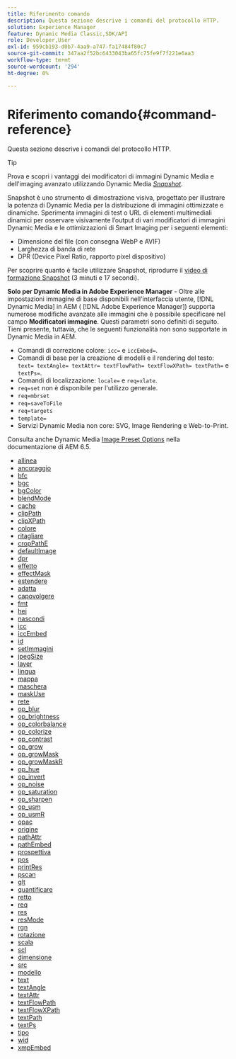 ```yaml
---
title: Riferimento comando
description: Questa sezione descrive i comandi del protocollo HTTP.
solution: Experience Manager
feature: Dynamic Media Classic,SDK/API
role: Developer,User
exl-id: 959cb193-d0b7-4aa9-a747-fa17484f80c7
source-git-commit: 347aa2f52bc6433043ba65fc75fe9f7f221e6aa3
workflow-type: tm+mt
source-wordcount: '294'
ht-degree: 0%

---
```


# Riferimento comando{#command-reference}

Questa sezione descrive i comandi del protocollo HTTP.

>[!TIP]
>
>Prova e scopri i vantaggi dei modificatori di immagini Dynamic Media e dell&#39;imaging avanzato utilizzando Dynamic Media [_Snapshot_](https://snapshot.scene7.com/).
>
> Snapshot è uno strumento di dimostrazione visiva, progettato per illustrare la potenza di Dynamic Media per la distribuzione di immagini ottimizzate e dinamiche. Sperimenta immagini di test o URL di elementi multimediali dinamici per osservare visivamente l’output di vari modificatori di immagini Dynamic Media e le ottimizzazioni di Smart Imaging per i seguenti elementi:
>* Dimensione del file (con consegna WebP e AVIF)
>* Larghezza di banda di rete
>* DPR (Device Pixel Ratio, rapporto pixel dispositivo)
>
>Per scoprire quanto è facile utilizzare Snapshot, riprodurre il [video di formazione Snapshot](https://experienceleague.adobe.com/docs/experience-manager-learn/assets/dynamic-media/images/dynamic-media-snapshot.html?lang=en) (3 minuti e 17 secondi).


**Solo per Dynamic Media in Adobe Experience Manager** - Oltre alle impostazioni immagine di base disponibili nell&#39;interfaccia utente, [!DNL Dynamic Media] in AEM ( [!DNL Adobe Experience Manager]) supporta numerose modifiche avanzate alle immagini che è possibile specificare nel campo **Modificatori immagine**. Questi parametri sono definiti di seguito. Tieni presente, tuttavia, che le seguenti funzionalità non sono supportate in Dynamic Media in AEM.

* Comandi di correzione colore: `icc=` e `iccEmbed=`.
* Comandi di base per la creazione di modelli e il rendering del testo: `text= textAngle= textAttr= textFlowPath= textFlowXPath= textPath=` e `textPs=`.
* Comandi di localizzazione: `locale=` e `req=xlate`.
* `req=set` non è disponibile per l&#39;utilizzo generale.
* `req=mbrset`
* `req=saveToFile`
* `req=targets`
* `template=`
* Servizi Dynamic Media non core: SVG, Image Rendering e Web-to-Print.

<!-- Adobe IS command examples website  http://sj1010010254235.corp.adobe.com/iscommands/ -->

Consulta anche Dynamic Media [Image Preset Options](https://experienceleague.adobe.com/docs/experience-manager-65/assets/dynamic/managing-image-presets.html#dynamic) nella documentazione di AEM 6.5.

* [allinea](r-align.md)
* [ancoraggio](r-anchor.md)
* [bfc](r-bfc.md)
* [bgc](r-bgc.md)
* [bgColor](r-bgcolor.md)
* [blendMode](r-blendmode.md)
* [cache](r-is-http-cache.md)
* [clipPath](r-clippath.md)
* [clipXPath](r-clipxpath.md)
* [colore](r-color-commandref.md)
* [ritagliare](r-crop.md)
* [cropPathE](r-croppath.md)
* [defaultImage](r-is-http-defaultimage.md)
* [dpr](r-dpr.md)
* [effetto](r-effect.md)
* [effectMask](r-effectmask.md)
* [estendere](r-extend.md)
* [adatta](r-fit.md)
* [capovolgere](r-flip.md)
* [fmt](r-is-http-fmt.md)
* [hei](r-is-http-hei.md)
* [nascondi](r-hide.md)
* [icc](r-icc.md)
* [iccEmbed](r-iccembed.md)
* [id](r-id.md)
* [setImmagini](r-imageset.md)
* [jpegSize](r-jpegsize.md)
* [layer](r-layer.md)
* [lingua](r-locale.md)
* [mappa](r-map.md)
* [maschera](r-mask.md)
* [maskUse](r-maskuse.md)
* [rete](r-network.md)
* [op_blur](r-op-blur.md)
* [op_brightness](r-op-brightness.md)
* [op_colorbalance](r-op-colorbalance.md)
* [op_colorize](r-op-colorize.md)
* [op_contrast](r-op-contrast.md)
* [op_grow](r-op-grow.md)
* [op_growMask](r-op-growmask.md)
* [op_growMaskR](r-op-growmaskr.md)
* [op_hue](r-op-hue.md)
* [op_invert](r-op-invert.md)
* [op_noise](r-op-noise.md)
* [op_saturation](r-op-saturation.md)
* [op_sharpen](r-op-sharpen.md)
* [op_usm](r-op-usm.md)
* [op_usmR](r-op-usmr.md)
* [opac](r-opac.md)
* [origine](r-origin.md)
* [pathAttr](r-pathattr.md)
* [pathEmbed](r-pathembed.md)
* [prospettiva](r-perspective.md)
* [pos](r-pos.md)
* [printRes](r-printres.md)
* [pscan](r-pscan.md)
* [qlt](r-is-http-qlt.md)
* [quantificare](r-is-http-quantize.md)
* [retto](r-rect.md)
* [req](r-req/r-req.md)
* [res](r-res.md)
* [resMode](r-is-http-resmode.md)
* [rgn](r-rgn.md)
* [rotazione](r-rotate.md)
* [scala](r-is-http-scale.md)
* [scl](r-scl.md)
* [dimensione](r-size-reference.md)
* [src](r-src.md)
* [modello](r-template.md)
* [text](r-text.md)
* [textAngle](r-textangle.md)
* [textAttr](r-textattr.md)
* [textFlowPath](r-textflowpath.md)
* [textFlowXPath](r-textflowxpath.md)
* [textPath](r-textpath.md)
* [textPs](r-textps.md)
* [tipo](r-type.md)
* [wid](r-is-http-wid.md)
* [xmpEmbed](r-xmpembed.md)
